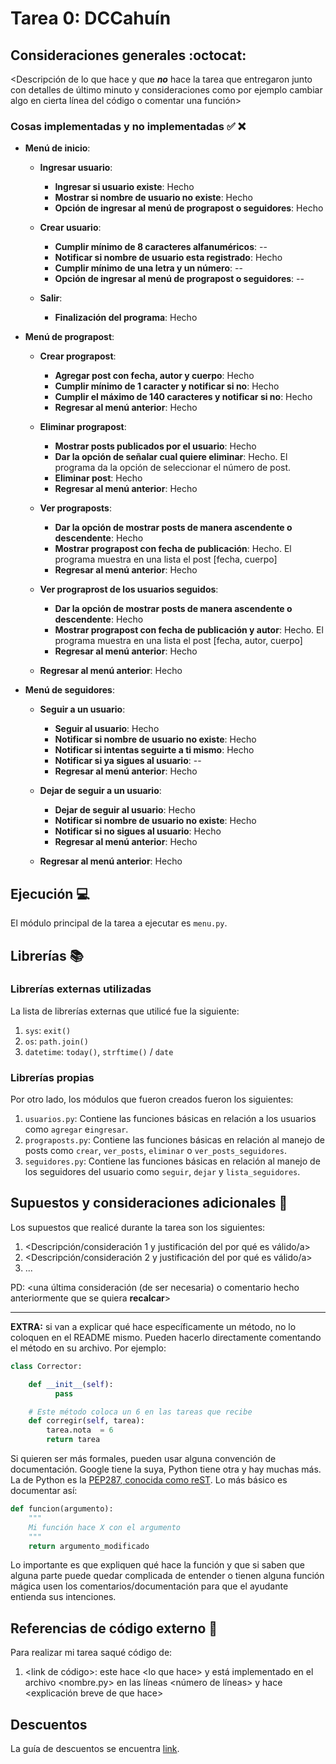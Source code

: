# Tarea 0: DCCahuín

## Consideraciones generales :octocat:

<Descripción de lo que hace y que **_no_** hace la tarea que entregaron junto
con detalles de último minuto y consideraciones como por ejemplo cambiar algo
en cierta línea del código o comentar una función>

### Cosas implementadas y no implementadas :white_check_mark: :x:

* **Menú de inicio**: 

    * **Ingresar usuario**:
      * **Ingresar si usuario existe**: Hecho 
      * **Mostrar si nombre de usuario no existe**: Hecho
      * **Opción de ingresar al menú de prograpost o seguidores**: Hecho
      
    * **Crear usuario**:
      * **Cumplir mínimo de 8 caracteres alfanuméricos**: --
      * **Notificar si nombre de usuario esta registrado**: Hecho
      * **Cumplir mínimo de una letra y un número**: --
      * **Opción de ingresar al menú de prograpost o seguidores**: --
      
    * **Salir**:
      * **Finalización del programa**: Hecho
      
* **Menú de prograpost**:

    * **Crear prograpost**:
      * **Agregar post con fecha, autor y cuerpo**: Hecho
      * **Cumplir mínimo de 1 caracter y notificar si no**: Hecho
      * **Cumplir el máximo de 140 caracteres y notificar si no**: Hecho
      * **Regresar al menú anterior**: Hecho
      
    * **Eliminar prograpost**:
      * **Mostrar posts publicados por el usuario**: Hecho
      * **Dar la opción de señalar cual quiere eliminar**: Hecho. El programa da la opción de seleccionar el número de post.
      * **Eliminar post**: Hecho
      * **Regresar al menú anterior**: Hecho
      
    * **Ver prograposts**:
      * **Dar la opción de mostrar posts de manera ascendente o descendente**: Hecho
      * **Mostrar prograpost con fecha de publicación**: Hecho. El programa muestra en una lista el post [fecha, cuerpo]
      * **Regresar al menú anterior**: Hecho
      
    * **Ver prograprost de los usuarios seguidos**:
      * **Dar la opción de mostrar posts de manera ascendente o descendente**: Hecho
      * **Mostrar prograpost con fecha de publicación y autor**: Hecho. El programa muestra en una lista el post [fecha, autor, cuerpo]
      * **Regresar al menú anterior**: Hecho
      
    * **Regresar al menú anterior**: Hecho
    
* **Menú de seguidores**:

    * **Seguir a un usuario**:
      * **Seguir al usuario**: Hecho
      * **Notificar si nombre de usuario no existe**: Hecho
      * **Notificar si intentas seguirte a ti mismo**: Hecho
      * **Notificar si ya sigues al usuario**: --
      * **Regresar al menú anterior**: Hecho
      
    * **Dejar de seguir a un usuario**:
      * **Dejar de seguir al usuario**: Hecho
      * **Notificar si nombre de usuario no existe**: Hecho
      * **Notificar si no sigues al usuario**: Hecho
      * **Regresar al menú anterior**: Hecho
      
    * **Regresar al menú anterior**: Hecho
      
## Ejecución :computer:
El módulo principal de la tarea a ejecutar es  ```menu.py```.

## Librerías :books:
### Librerías externas utilizadas
La lista de librerías externas que utilicé fue la siguiente:

1. ```sys```: ```exit()```
2. ```os```: ```path.join()```
3. ```datetime```: ```today()```, ```strftime()``` / ```date```

### Librerías propias
Por otro lado, los módulos que fueron creados fueron los siguientes:

1. ```usuarios.py```: Contiene las funciones básicas en relación a los usuarios como ```agregar``` e```ingresar```.
2. ```prograposts.py```: Contiene las funciones básicas en relación al manejo de posts como ```crear```, ```ver_posts```, ```eliminar``` o ```ver_posts_seguidores```.
3. ```seguidores.py```: Contiene las funciones básicas en relación al manejo de los seguidores del usuario como ```seguir```, ```dejar``` y ```lista_seguidores```.

## Supuestos y consideraciones adicionales :thinking:
Los supuestos que realicé durante la tarea son los siguientes:

1. <Descripción/consideración 1 y justificación del por qué es válido/a> 
2. <Descripción/consideración 2 y justificación del por qué es válido/a>
3. ...

PD: <una última consideración (de ser necesaria) o comentario hecho anteriormente que se quiera **recalcar**>


-------



**EXTRA:** si van a explicar qué hace específicamente un método, no lo coloquen en el README mismo. Pueden hacerlo directamente comentando el método en su archivo. Por ejemplo:

```python
class Corrector:

    def __init__(self):
          pass

    # Este método coloca un 6 en las tareas que recibe
    def corregir(self, tarea):
        tarea.nota  = 6
        return tarea
```

Si quieren ser más formales, pueden usar alguna convención de documentación. Google tiene la suya, Python tiene otra y hay muchas más. La de Python es la [PEP287, conocida como reST](https://www.python.org/dev/peps/pep-0287/). Lo más básico es documentar así:

```python
def funcion(argumento):
    """
    Mi función hace X con el argumento
    """
    return argumento_modificado
```
Lo importante es que expliquen qué hace la función y que si saben que alguna parte puede quedar complicada de entender o tienen alguna función mágica usen los comentarios/documentación para que el ayudante entienda sus intenciones.

## Referencias de código externo :book:

Para realizar mi tarea saqué código de:
1. \<link de código>: este hace \<lo que hace> y está implementado en el archivo <nombre.py> en las líneas <número de líneas> y hace <explicación breve de que hace>



## Descuentos
La guía de descuentos se encuentra [link](https://github.com/IIC2233/syllabus/blob/master/Tareas/Descuentos.md).
